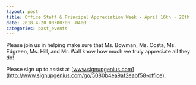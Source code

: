 ```yaml
---
layout: post
title: Office Staff & Principal Appreciation Week - April 16th - 20th
date: 2018-4-20 00:00:00 -0400
categories: past_events
---
```

Please join us in helping make sure that Ms. Bowman, Ms. Costa, Ms. Edgreen, Ms. Hill, and Mr. Wall know how much we truly appreciate all they do!

Please sign up to assist at [www.signupgenius.com](http://www.signupgenius.com/go/5080b4ea9af2eabf58-office).
